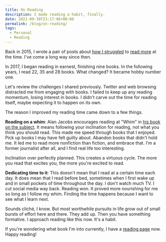 ```yaml
---
title: On Reading
description: I made reading a habit, finally.
date: 2021-09-30T23:17:06+00:00
permalink: /blog/on-reading/
tags:
  - Personal
  - Reading
---
```


Back in 2015, I wrote a pair of posts about [how I struggled](/blog/my-missing-reading-habit/) to [read more](/blog/my-still-missing-reading-habit/) at the time. I've come a long way since then.

In 2017, I began reading in earnest, finishing nine books. In the following years, I read 22, 35 and 28 books. What changed? It became hobby number one.

Let's review the challenges I shared previously. Twitter and web browsing distracted me from engaging with books. I failed to keep up any reading momentum, losing interest in books. I didn't carve out the time for reading itself, maybe expecting it to happen on its own.

The reason I improved my reading time came down to a few things.

**Reading on a whim**: Alan Jacobs encourages reading at "Whim" in [his book on the subject](https://bookshop.org/books/the-pleasures-of-reading-in-an-age-of-distraction/9780199747498). It means following your inclination for reading, not what you think you should read. This made me speed through books that I enjoyed. Pick up books I may have felt guilty about. Abandon books that didn't hold me. It led me to read more nonfiction than fiction, and embrace that. I'm a former journalist after all, and I find real life too interesting.

Inclination over perfectly planned. This creates a virtuous cycle. The more you read that excites you, the more you're excited to read.

**Dedicating time to it**: This doesn't mean that I read at a certain time each day. It does mean that I read before bed, sometimes when I first wake up and in small pockets of time throughout the day. I don't watch much TV. I cut social media way back. Reading won. It proved more nourishing for me so long as I follow my whim. Finding the time happens because I want to see what I learn next.

Sounds cliché, I know. But most worthwhile pursuits in life grow out of small bursts of effort here and there. They add up. Then you have something formative. I approach reading like this now. It's a habit.

If you're wondering what book I'm into currently, I have a [reading page](/reading/) now. Happy reading!
